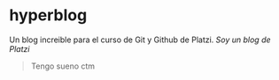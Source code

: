 # hyperblog
Un blog increible para el curso de Git y Github de Platzi.
*Soy un blog de Platzi*
>Tengo sueno ctm

